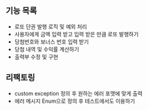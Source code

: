 ## 기능 목록
* 로또 단권 발행 로직 및 예외 처리
* 사용자에게 금액 입력 받고 입력 받은 만큼 로또 발행하기
* 당첨번호와 보너스 번호 입력 받기
* 당첨 내역 및 수익률 계산하기
* 출력부 수정 및 구현
## 리팩토링
* custom exception 정의 후 원하는 에러 포맷에 맞게 출력
* 에러 메시지 Enum으로 정의 후 테스트에서도 이용하기